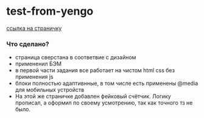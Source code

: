 # test-from-yengo
[ссылка на страничку](https://muratbyazrov.github.io/test-from-yengo)

### Что сделано?
- страница сверстана в соответвие с дизайном
- примененил БЭМ
- в первой части задания все работает на чистом html css без применения js
- блоки полностью адаптивнные, в том числе есть применены @media для мобильных устройств
- На этой же страничке добавлен фейковый счётчик. Логику прописал, а оформил по своему усмотрению, так как точного тз не было.
